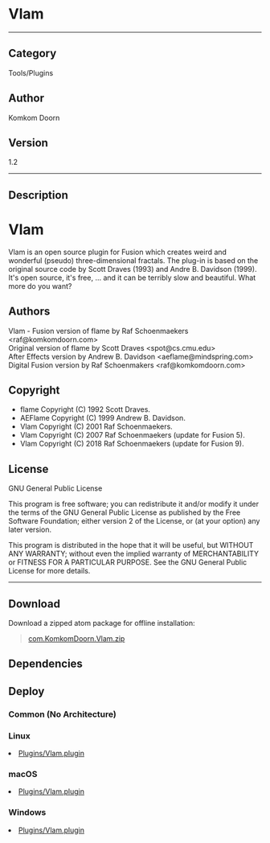 # Vlam
___

## Category
Tools/Plugins

## Author
Komkom Doorn

## Version
1.2

___

## Description
<h1>Vlam</h1>
<p>Vlam is an open source plugin for Fusion which creates weird and wonderful (pseudo) three-dimensional fractals. The plug-in is based on the original source code by Scott Draves (1993) and Andre B. Davidson (1999). It's open source, it's free, … and it can be terribly slow and beautiful. What more do you want?</p>

<h2>Authors</h2>
<p>Vlam - Fusion version of flame by Raf Schoenmaekers &lt;raf@komkomdoorn.com&gt;<br>
Original version of flame by Scott Draves &lt;spot@cs.cmu.edu&gt;<br>
After Effects version by Andrew B. Davidson &lt;aeflame@mindspring.com&gt;<br>
Digital Fusion version by Raf Schoenmakers &lt;raf@komkomdoorn.com&gt;</p>

<h2>Copyright</h2>
<ul>
<li>flame Copyright (C) 1992 Scott Draves.</li>
<li>AEFlame Copyright (C) 1999 Andrew B. Davidson.</li>
<li>Vlam Copyright (C) 2001 Raf Schoenmaekers.</li>
<li>Vlam Copyright (C) 2007 Raf Schoenmaekers (update for Fusion 5).</li>
<li>Vlam Copyright (C) 2018 Raf Schoenmaekers (update for Fusion 9).</li>
</ul>

<h2>License</h2>
<p>GNU General Public License</p>

<p>This program is free software; you can redistribute it and/or modify it under the terms of the GNU General Public License as published by the Free Software Foundation; either version 2 of the License, or (at your option) any later version.</p>

<p>This program is distributed in the hope that it will be useful, but WITHOUT ANY WARRANTY; without even the implied warranty of MERCHANTABILITY or FITNESS FOR A PARTICULAR PURPOSE.  See the GNU General Public License for more details.</p>

___

## Download

Download a zipped atom package for offline installation:
> [com.KomkomDoorn.Vlam.zip](https://gitlab.com/WeSuckLess/Reactor/-/archive/master/Reactor-master.zip?path=Atoms/com.KomkomDoorn.Vlam)  

## Dependencies

## Deploy

### Common (No Architecture)

<ul>
</ul>

### Linux

<li><a href="https://gitlab.com/WeSuckLess/Reactor/-/blob/master/Atoms/com.KomkomDoorn.Vlam/Linux/Plugins/Vlam.plugin?ref_type=heads">Plugins/Vlam.plugin</a></li>

### macOS

<li><a href="https://gitlab.com/WeSuckLess/Reactor/-/blob/master/Atoms/com.KomkomDoorn.Vlam/Mac/Plugins/Vlam.plugin?ref_type=heads">Plugins/Vlam.plugin</a></li>

### Windows

<li><a href="https://gitlab.com/WeSuckLess/Reactor/-/blob/master/Atoms/com.KomkomDoorn.Vlam/Windows/Plugins/Vlam.plugin?ref_type=heads">Plugins/Vlam.plugin</a></li>
